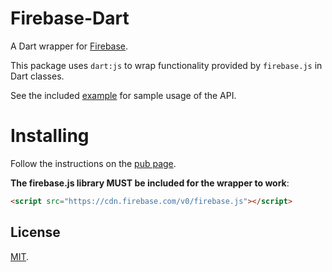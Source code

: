 Firebase-Dart
=============

A Dart wrapper for [Firebase](https://www.firebase.com).

This package uses `dart:js` to wrap functionality provided by `firebase.js`
in Dart classes.

See the included [example](https://github.com/firebase/firebase-dart/blob/master/example/test.dart)
for sample usage of the API.

Installing
==========

Follow the instructions on the [pub page](http://pub.dartlang.org/packages/firebase#installing).

**The firebase.js library MUST be included for the wrapper to work**:

```html
<script src="https://cdn.firebase.com/v0/firebase.js"></script>
```

License
-------
[MIT](http://firebase.mit-license.org).
